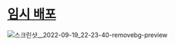 # [임시 배포](http://www.todayslink.net)
![스크린샷__2022-09-19_22-23-40-removebg-preview](https://user-images.githubusercontent.com/43470398/191077859-dc21e15f-b7d8-4bb5-8b10-10a9409d2820.png)
